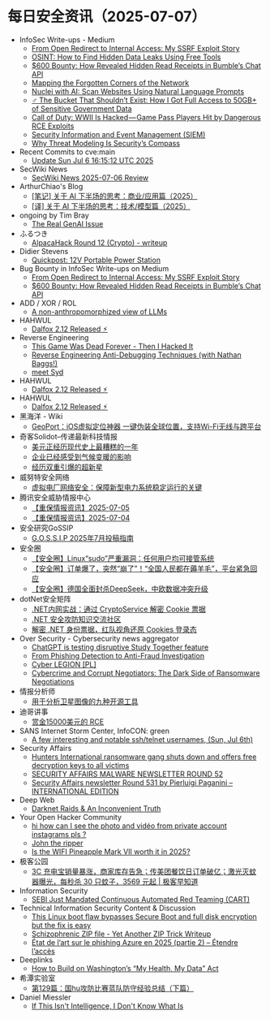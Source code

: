 # 每日安全资讯（2025-07-07）

- InfoSec Write-ups - Medium
  - [From Open Redirect to Internal Access: My SSRF Exploit Story](https://infosecwriteups.com/from-open-redirect-to-internal-access-my-ssrf-exploit-story-10a736962f98?source=rss----7b722bfd1b8d---4)
  - [OSINT: How to Find Hidden Data Leaks Using Free Tools](https://infosecwriteups.com/osint-how-to-find-hidden-data-leaks-using-free-tools-b1f1613dc638?source=rss----7b722bfd1b8d---4)
  - [$600 Bounty: How Revealed Hidden Read Receipts in Bumble’s Chat API](https://infosecwriteups.com/600-bounty-how-revealed-hidden-read-receipts-in-bumbles-chat-api-53bc06c987f5?source=rss----7b722bfd1b8d---4)
  - [Mapping the Forgotten Corners of the Network](https://infosecwriteups.com/mapping-the-forgotten-corners-of-the-network-9cf44194a32c?source=rss----7b722bfd1b8d---4)
  - [Nuclei with AI: Scan Websites Using Natural Language Prompts](https://infosecwriteups.com/nuclei-with-ai-scan-websites-using-natural-language-prompts-be6146ee376a?source=rss----7b722bfd1b8d---4)
  - [️‍♂️ The Bucket That Shouldn’t Exist: How I Got Full Access to 50GB+ of Sensitive Government Data](https://infosecwriteups.com/%EF%B8%8F-%EF%B8%8F-the-bucket-that-shouldnt-exist-how-i-got-full-access-to-50gb-of-sensitive-government-data-a4cdc39c16e8?source=rss----7b722bfd1b8d---4)
  - [Call of Duty: WWII Is Hacked — Game Pass Players Hit by Dangerous RCE Exploits](https://infosecwriteups.com/call-of-duty-wwii-is-hacked-game-pass-players-hit-by-dangerous-rce-exploits-7902fe35410d?source=rss----7b722bfd1b8d---4)
  - [Security Information and Event Management (SIEM)](https://infosecwriteups.com/security-information-and-event-management-siem-f5aa849821a9?source=rss----7b722bfd1b8d---4)
  - [Why Threat Modeling Is Security’s Compass](https://infosecwriteups.com/why-threat-modeling-is-securitys-compass-288ee6fcc59f?source=rss----7b722bfd1b8d---4)
- Recent Commits to cve:main
  - [Update Sun Jul  6 16:15:12 UTC 2025](https://github.com/trickest/cve/commit/0c8fa7b4c3127f6f84ba1ae6b70ef443f26a073a)
- SecWiki News
  - [SecWiki News 2025-07-06 Review](http://www.sec-wiki.com/?2025-07-06)
- ArthurChiao's Blog
  - [[笔记] 关于 AI 下半场的思考：商业/应用篇（2025）](https://arthurchiao.github.io/blog/ai-2nd-half-2-zh/)
  - [[译] 关于 AI 下半场的思考：技术/模型篇（2025）](https://arthurchiao.github.io/blog/ai-2nd-half-1-zh/)
- ongoing by Tim Bray
  - [The Real GenAI Issue](https://www.tbray.org/ongoing/When/202x/2025/07/06/AI-Manifesto)
- ふるつき
  - [AlpacaHack Round 12 (Crypto) - writeup](https://furutsuki.hatenablog.com/entry/2025/07/06/234110)
- Didier Stevens
  - [Quickpost: 12V Portable Power Station](https://blog.didierstevens.com/2025/07/06/quickpost-12v-portable-power-station/)
- Bug Bounty in InfoSec Write-ups on Medium
  - [From Open Redirect to Internal Access: My SSRF Exploit Story](https://infosecwriteups.com/from-open-redirect-to-internal-access-my-ssrf-exploit-story-10a736962f98?source=rss----7b722bfd1b8d--bug_bounty)
  - [$600 Bounty: How Revealed Hidden Read Receipts in Bumble’s Chat API](https://infosecwriteups.com/600-bounty-how-revealed-hidden-read-receipts-in-bumbles-chat-api-53bc06c987f5?source=rss----7b722bfd1b8d--bug_bounty)
- ADD / XOR / ROL
  - [A non-anthropomorphized view of LLMs](http://addxorrol.blogspot.com/2025/07/a-non-anthropomorphized-view-of-llms.html)
- HAHWUL
  - [Dalfox 2.12 Released ⚡︎](https://www.hahwul.com/blog/2025/dalfox-2-12-released/)
- Reverse Engineering
  - [This Game Was Dead Forever - Then I Hacked It](https://www.reddit.com/r/ReverseEngineering/comments/1lsvxe8/this_game_was_dead_forever_then_i_hacked_it/)
  - [Reverse Engineering Anti-Debugging Techniques (with Nathan Baggs!)](https://www.reddit.com/r/ReverseEngineering/comments/1lsw27i/reverse_engineering_antidebugging_techniques_with/)
  - [meet Syd](https://www.reddit.com/r/ReverseEngineering/comments/1lsu23u/meet_syd/)
- HAHWUL
  - [Dalfox 2.12 Released ⚡︎](https://www.hahwul.com/blog/2025/dalfox-2-12-released/)
- HAHWUL
  - [Dalfox 2.12 Released ⚡︎](https://www.hahwul.com/blog/2025/dalfox-2-12-released/)
- 黑海洋 - Wiki
  - [GeoPort：iOS虚拟定位神器 一键伪装全球位置，支持Wi-Fi无线与跨平台](https://blog.upx8.com/4823)
- 奇客Solidot–传递最新科技情报
  - [美元正经历现代史上最糟糕的一年](https://www.solidot.org/story?sid=81736)
  - [企业已经感受到气候变暖的影响](https://www.solidot.org/story?sid=81735)
  - [经历双重引爆的超新星](https://www.solidot.org/story?sid=81734)
- 威努特安全网络
  - [虚拟电厂网络安全：保障新型电力系统稳定运行的关键](https://mp.weixin.qq.com/s?__biz=MzAwNTgyODU3NQ==&mid=2651134150&idx=1&sn=3e8af0af5353f0d60c6d9ad7b70775ce)
- 腾讯安全威胁情报中心
  - [【重保情报资讯】2025-07-05](https://mp.weixin.qq.com/s?__biz=MzI5ODk3OTM1Ng==&mid=2247510404&idx=1&sn=5c9068042f4a0c93a1810de0b6eea2bf)
  - [【重保情报资讯】2025-07-04](https://mp.weixin.qq.com/s?__biz=MzI5ODk3OTM1Ng==&mid=2247510404&idx=2&sn=d598c87e813036a0942ea4e33dc7d78f)
- 安全研究GoSSIP
  - [G.O.S.S.I.P 2025年7月投稿指南](https://mp.weixin.qq.com/s?__biz=Mzg5ODUxMzg0Ng==&mid=2247500373&idx=1&sn=72dab55a1c69cf6a122c527630527b4e)
- 安全圈
  - [【安全圈】Linux“sudo”严重漏洞：任何用户均可接管系统](https://mp.weixin.qq.com/s?__biz=MzIzMzE4NDU1OQ==&mid=2652070525&idx=1&sn=7b6337e89711c9e9f413dd1cb303bd76)
  - [【安全圈】订单爆了，突然“崩了”！“全国人民都在薅羊毛”，平台紧急回应](https://mp.weixin.qq.com/s?__biz=MzIzMzE4NDU1OQ==&mid=2652070525&idx=2&sn=3c5d67bf949efc3dafaeafca5cb1d3d5)
  - [【安全圈】德国全面封杀DeepSeek，中欧数据冲突升级](https://mp.weixin.qq.com/s?__biz=MzIzMzE4NDU1OQ==&mid=2652070525&idx=3&sn=165c17d95e26e385745a0b80adf28250)
- dotNet安全矩阵
  - [.NET内网实战：通过 CryptoService 解密 Cookie 票据](https://mp.weixin.qq.com/s?__biz=MzUyOTc3NTQ5MA==&mid=2247500026&idx=1&sn=e702f05457072a9a4dda1103bd5623a1)
  - [.NET 安全攻防知识交流社区](https://mp.weixin.qq.com/s?__biz=MzUyOTc3NTQ5MA==&mid=2247500026&idx=2&sn=96b6e5c8387ffb410c37e3b1c948917e)
  - [解密 .NET 身份票据，红队视角还原 Cookies 登录态](https://mp.weixin.qq.com/s?__biz=MzUyOTc3NTQ5MA==&mid=2247500026&idx=3&sn=275ce0a2314c62239e38c0d968e2896e)
- Over Security - Cybersecurity news aggregator
  - [ChatGPT is testing disruptive Study Together feature](https://www.bleepingcomputer.com/news/artificial-intelligence/chatgpt-is-testing-disruptive-study-together-feature/)
  - [From Phishing Detection to Anti-Fraud Investigation](https://stalkphish.com/2025/07/06/from-phishing-detection-to-anti-fraud-investigation/)
  - [Cyber LEGION [PL]](https://roccosicilia.com/2025/07/06/cyber-legion-pl/)
  - [Cybercrime and Corrupt Negotiators: The Dark Side of Ransomware Negotiations](https://www.suspectfile.com/cybercrime-and-corrupt-negotiators-the-dark-side-of-ransomware-negotiations/)
- 情报分析师
  - [用于分析卫星图像的九种开源工具](https://mp.weixin.qq.com/s?__biz=MzA3Mjc1MTkwOA==&mid=2650561654&idx=1&sn=9b6e6e8f376cc33e248d520aca643c0a)
- 迪哥讲事
  - [赏金15000美元的 RCE](https://mp.weixin.qq.com/s?__biz=MzIzMTIzNTM0MA==&mid=2247497815&idx=1&sn=2e590228585b24abbfe047e87ea21252)
- SANS Internet Storm Center, InfoCON: green
  - [A few interesting and notable ssh/telnet usernames, (Sun, Jul 6th)](https://isc.sans.edu/diary/rss/32080)
- Security Affairs
  - [Hunters International ransomware gang shuts down and offers free decryption keys to all victims](https://securityaffairs.com/179667/cyber-crime/hunters-international-ransomware-gang-shuts-down-and-offers-free-decryption-keys-to-all-victims.html)
  - [SECURITY AFFAIRS MALWARE NEWSLETTER ROUND 52](https://securityaffairs.com/179660/security/security-affairs-malware-newsletter-round-52.html)
  - [Security Affairs newsletter Round 531 by Pierluigi Paganini – INTERNATIONAL EDITION](https://securityaffairs.com/179651/breaking-news/security-affairs-newsletter-round-531-by-pierluigi-paganini-international-edition.html)
- Deep Web
  - [Darknet Raids & An Inconvenient Truth](https://www.reddit.com/r/deepweb/comments/1lt59p6/darknet_raids_an_inconvenient_truth/)
- Your Open Hacker Community
  - [hi how can I see the photo and vidéo from private account instagrams pls ?](https://www.reddit.com/r/HowToHack/comments/1ltc7b3/hi_how_can_i_see_the_photo_and_vidéo_from_private/)
  - [John the ripper](https://www.reddit.com/r/HowToHack/comments/1lt4jra/john_the_ripper/)
  - [Is the WIFI Pineapple Mark VII worth it in 2025?](https://www.reddit.com/r/HowToHack/comments/1lsu7nd/is_the_wifi_pineapple_mark_vii_worth_it_in_2025/)
- 极客公园
  - [3C 充电宝销量暴涨，商家库存告急；传美团餐饮日订单破亿；激光灭蚊器曝光，每秒杀 30 只蚊子，3569 元起 | 极客早知道](https://mp.weixin.qq.com/s?__biz=MTMwNDMwODQ0MQ==&mid=2653082227&idx=1&sn=8e39f05f6fb20c80ff156bb507badfcd)
- Information Security
  - [SEBI Just Mandated Continuous Automated Red Teaming (CART)](https://www.reddit.com/r/Information_Security/comments/1lt8a5u/sebi_just_mandated_continuous_automated_red/)
- Technical Information Security Content & Discussion
  - [This Linux boot flaw bypasses Secure Boot and full disk encryption but the fix is easy](https://www.reddit.com/r/netsec/comments/1lt9wgx/this_linux_boot_flaw_bypasses_secure_boot_and/)
  - [Schizophrenic ZIP file - Yet Another ZIP Trick Writeup](https://www.reddit.com/r/netsec/comments/1lt4dht/schizophrenic_zip_file_yet_another_zip_trick/)
  - [État de l’art sur le phishing Azure en 2025 (partie 2) – Étendre l’accès](https://www.reddit.com/r/netsec/comments/1ltcvcs/état_de_lart_sur_le_phishing_azure_en_2025_partie/)
- Deeplinks
  - [How to Build on Washington’s “My Health, My Data” Act](https://www.eff.org/deeplinks/2025/06/how-build-washingtons-my-health-my-data-act)
- 希潭实验室
  - [第129篇：国hu攻防比赛蓝队防守经验总结（下篇）](https://mp.weixin.qq.com/s?__biz=MzkzMjI1NjI3Ng==&mid=2247487625&idx=1&sn=d2bedfdf2c27a3bbe371e9a8d009ebd3)
- Daniel Miessler
  - [If This Isn't Intelligence, I Don't Know What Is](https://danielmiessler.com/blog/this-is-intelligence)
